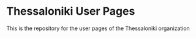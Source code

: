 Thessaloniki User Pages
=======================

This is the repository for the user pages of the Thessaloniki organization
